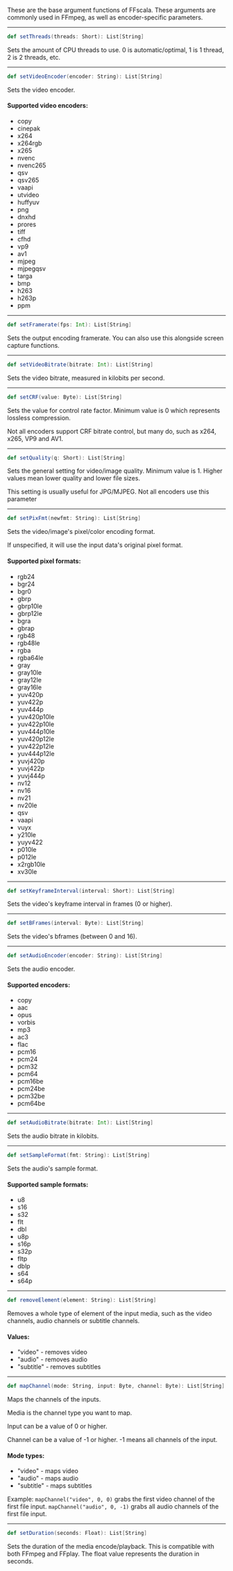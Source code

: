 These are the base argument functions of FFscala. These arguments are commonly used in FFmpeg, as well as encoder-specific parameters.

---

```scala
def setThreads(threads: Short): List[String]
```
Sets the amount of CPU threads to use. 0 is automatic/optimal, 1 is 1 thread, 2 is 2 threads, etc.

---

```scala
def setVideoEncoder(encoder: String): List[String]
```
Sets the video encoder.

#### Supported video encoders:
* copy
* cinepak
* x264
* x264rgb
* x265
* nvenc
* nvenc265
* qsv
* qsv265
* vaapi
* utvideo
* huffyuv
* png
* dnxhd
* prores
* tiff
* cfhd
* vp9
* av1
* mjpeg
* mjpegqsv
* targa
* bmp
* h263
* h263p
* ppm

---

```scala
def setFramerate(fps: Int): List[String]
```
Sets the output encoding framerate. You can also use this alongside screen capture functions.

---

```scala
def setVideoBitrate(bitrate: Int): List[String]
```
Sets the video bitrate, measured in kilobits per second.

---

```scala
def setCRF(value: Byte): List[String]
```
Sets the value for control rate factor. Minimum value is 0 which represents lossless compression.

Not all encoders support CRF bitrate control, but many do, such as x264, x265, VP9 and AV1.

---

```scala
def setQuality(q: Short): List[String]
```
Sets the general setting for video/image quality. Minimum value is 1. Higher values mean lower quality and lower file sizes.

This setting is usually useful for JPG/MJPEG. Not all encoders use this parameter

---

```scala
def setPixFmt(newfmt: String): List[String]
```
Sets the video/image's pixel/color encoding format.

If unspecified, it will use the input data's original pixel format.

#### Supported pixel formats:
* rgb24
* bgr24
* bgr0
* gbrp
* gbrp10le
* gbrp12le
* bgra
* gbrap
* rgb48
* rgb48le
* rgba
* rgba64le
* gray
* gray10le
* gray12le
* gray16le
* yuv420p
* yuv422p
* yuv444p
* yuv420p10le
* yuv422p10le
* yuv444p10le
* yuv420p12le
* yuv422p12le
* yuv444p12le
* yuvj420p
* yuvj422p
* yuvj444p
* nv12
* nv16
* nv21
* nv20le
* qsv
* vaapi
* vuyx
* y210le
* yuyv422
* p010le
* p012le
* x2rgb10le
* xv30le

---

```scala
def setKeyframeInterval(interval: Short): List[String]
```
Sets the video's keyframe interval in frames (0 or higher).

---

```scala
def setBFrames(interval: Byte): List[String]
```
Sets the video's bframes (between 0 and 16).

---

```scala
def setAudioEncoder(encoder: String): List[String]
```
Sets the audio encoder.

#### Supported encoders:
* copy
* aac
* opus
* vorbis
* mp3
* ac3
* flac
* pcm16
* pcm24
* pcm32
* pcm64
* pcm16be
* pcm24be
* pcm32be
* pcm64be

---

```scala
def setAudioBitrate(bitrate: Int): List[String]
```
Sets the audio bitrate in kilobits.

---

```scala
def setSampleFormat(fmt: String): List[String]
```
Sets the audio's sample format.

#### Supported sample formats:
* u8
* s16
* s32
* flt
* dbl
* u8p
* s16p
* s32p
* fltp
* dblp
* s64
* s64p

---

```scala
def removeElement(element: String): List[String]
```
Removes a whole type of element of the input media, such as the video channels, audio channels or subtitle channels.

#### Values:
* "video" - removes video
* "audio" - removes audio
* "subtitle" - removes subtitles

---

```scala
def mapChannel(mode: String, input: Byte, channel: Byte): List[String]
```
Maps the channels of the inputs.

Media is the channel type you want to map.

Input can be a value of 0 or higher.

Channel can be a value of -1 or higher. -1 means all channels of the input.

#### Mode types:
* "video" - maps video
* "audio" - maps audio
* "subtitle" - maps subtitles

Example: ```mapChannel("video", 0, 0)``` grabs the first video channel of the first file input. ```mapChannel("audio", 0, -1)``` grabs all audio channels of the first file input.

---

```scala
def setDuration(seconds: Float): List[String]
```
Sets the duration of the media encode/playback. This is compatible with both FFmpeg and FFplay. The float value represents the duration in seconds.
